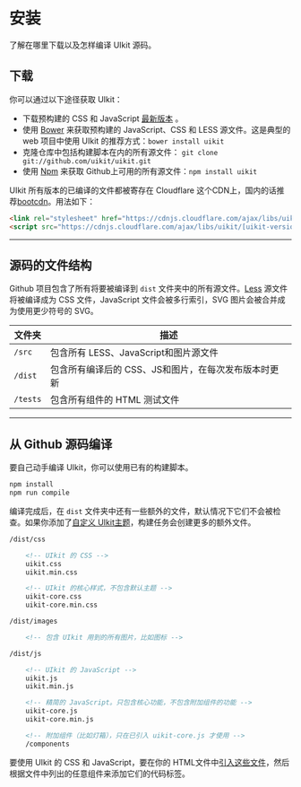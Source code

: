 # 安装

<p class="uk-text-lead">了解在哪里下载以及怎样编译 UIkit 源码。</p>

## 下载

你可以通过以下途径获取 UIkit：

- 下载预构建的 CSS 和 JavaScript [最新版本](https://github.com/uikit/uikit/releases/latest) 。
- 使用 [Bower](https://bower.io) 来获取预构建的 JavaScript、CSS 和 LESS 源文件。这是典型的 web 项目中使用 UIkit 的推荐方式：```bower install uikit```
- 克隆仓库中包括构建脚本在内的所有源文件： `git clone git://github.com/uikit/uikit.git`
- 使用 [Npm](https://npmjs.com) 来获取 Github上可用的所有源文件：```npm install uikit```

UIkit 所有版本的已编译的文件都被寄存在 Cloudflare 这个CDN上，国内的话推荐[bootcdn](http://www.bootcdn.cn/uikit/)。用法如下：

```html
<link rel="stylesheet" href="https://cdnjs.cloudflare.com/ajax/libs/uikit/[uikit-version]/css/uikit.min.css" />
<script src="https://cdnjs.cloudflare.com/ajax/libs/uikit/[uikit-version]/js/uikit.min.js"></script>
```

***

## 源码的文件结构

Github 项目包含了所有将要被编译到 `dist` 文件夹中的所有源文件。[Less](http://lesscss.org) 源文件将被编译成为 CSS 文件，JavaScript 文件会被多行索引，SVG 图片会被合并成为使用更少符号的 SVG。

| 文件夹   | 描述 |
| -------- | ----------- |
| `/src`   | 包含所有 LESS、JavaScript和图片源文件 |
| `/dist`  | 包含所有编译后的 CSS、JS和图片，在每次发布版本时更新 |
| `/tests` | 包含所有组件的 HTML 测试文件 |

***

## 从 Github 源码编译

要自己动手编译 UIkit，你可以使用已有的构建脚本。

```sh
npm install
npm run compile
```

编译完成后，在 `dist` 文件夹中还有一些额外的文件，默认情况下它们不会被检查。如果你添加了[自定义 UIkit主题](theme.md)，构建任务会创建更多的额外文件。

```html
/dist/css

    <!-- UIkit 的 CSS -->
    uikit.css
    uikit.min.css

    <!-- UIkit 的核心样式，不包含默认主题 -->
    uikit-core.css
    uikit-core.min.css

/dist/images

    <!-- 包含 UIkit 用到的所有图片，比如图标 -->

/dist/js

    <!-- UIkit 的 JavaScript -->
    uikit.js
    uikit.min.js

    <!-- 精简的 JavaScript。只包含核心功能，不包含附加组件的功能 -->
    uikit-core.js
    uikit-core.min.js

    <!-- 附加组件（比如灯箱），只在已引入 uikit-core.js 才使用 -->
    /components
```

要使用 UIkit 的 CSS 和 JavaScript，要在你的 HTML文件中[引入这些文件](introduction.md#html-markup)，然后根据文件中列出的任意组件来添加它们的代码标签。

<script>
$.get("https://getuikit.com/assets/uikit/package.json", {nocache: Math.random()}, data => {
    $("pre").each(function(i) {
        $(this).html($(this).html().replace(/\[uikit-version\]/g, data.version));
    });
}, 'json');
</script>
